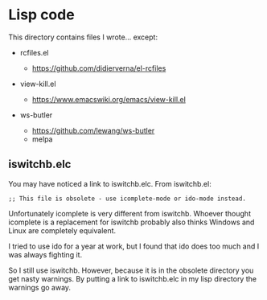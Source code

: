 # Lisp code

This directory contains files I wrote... except:

* rcfiles.el
  * https://github.com/didierverna/el-rcfiles
  
* view-kill.el
  * https://www.emacswiki.org/emacs/view-kill.el

* ws-butler
  * https://github.com/lewang/ws-butler
  * melpa


## iswitchb.elc

You may have noticed a link to iswitchb.elc. From iswitchb.el:

`;; This file is obsolete - use icomplete-mode or ido-mode instead.`

Unfortunately icomplete is very different from iswitchb. Whoever
thought icomplete is a replacement for iswitchb probably also thinks
Windows and Linux are completely equivalent.

I tried to use ido for a year at work, but I found that ido does too
much and I was always fighting it.

So I still use iswitchb. However, because it is in the obsolete
directory you get nasty warnings. By putting a link to iswitchb.elc in
my lisp directory the warnings go away.
